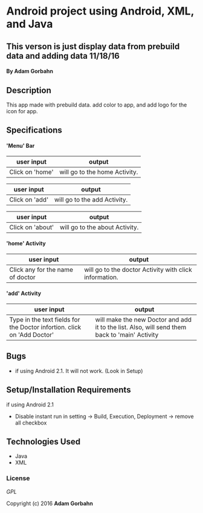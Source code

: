 # Android project using Android, XML, and Java

## This verson is just display data from prebuild data and adding data  11/18/16

#### By **Adam Gorbahn**

## Description
This app made with prebuild data. add color to app, and add logo for the icon for app.

## Specifications

#### 'Menu' Bar 

user input      | output
--------------- | -------------
Click on 'home' | will go to the home Activity. 

user input      | output
--------------- | -------------
Click on 'add'  | will go to the add Activity. 

user input       | output
---------------- | -------------
Click on 'about' | will go to the about Activity. 

#### 'home' Activity 

user input                       | output
-------------------------------- | -------------
Click any for the name of doctor | will go to the doctor Activity with click information. 

#### 'add' Activity 

user input                       | output
-------------------------------- | -------------
Type in the text fields for the Doctor infortion. click on 'Add Doctor' | will make the new Doctor and add it to the list. Also, will send them back to 'main' Activity 

## Bugs
* if using Android 2.1. It will not work. (Look in Setup)

## Setup/Installation Requirements

if using Android 2.1
* Disable instant run in setting -> Build, Execution, Deployment -> remove all checkbox

## Technologies Used

* Java
* XML

### License

*GPL*

Copyright (c) 2016 **Adam Gorbahn**
